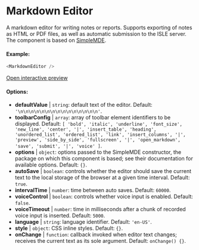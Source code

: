 # Markdown Editor

A markdown editor for writing notes or reports. Supports exporting of notes as HTML or PDF files, as well as automatic submission to the ISLE server. The component is based on [SimpleMDE](https://simplemde.com/).

#### Example:

``` js
<MarkdownEditor />
```

[Open interactive preview](https://isle.heinz.cmu.edu/components/markdown-editor/)

#### Options:

* __defaultValue__ | `string`: default text of the editor. Default: `'\n\n\n\n\n\n\n\n\n\n\n\n\n\n\n'`.
* __toolbarConfig__ | `array`: array of toolbar element identifiers to be displayed. Default: `[
  'bold',
  'italic',
  'underline',
  'font_size',
  'new_line',
  'center',
  '|',
  'insert_table',
  'heading',
  'unordered_list',
  'ordered_list',
  'link',
  'insert_columns',
  '|',
  'preview',
  'side_by_side',
  'fullscreen',
  '|',
  'open_markdown',
  'save',
  'submit',
  '|',
  'voice'
]`.
* __options__ | `object`: options passed to the SimpleMDE constructor, the package on which this component is based; see their documentation for available options. Default: `{}`.
* __autoSave__ | `boolean`: controls whether the editor should save the current text to the local storage of the browser at a given time interval. Default: `true`.
* __intervalTime__ | `number`: time between auto saves. Default: `60000`.
* __voiceControl__ | `boolean`: controls whether voice input is enabled. Default: `false`.
* __voiceTimeout__ | `number`: time in milliseconds after a chunk of recorded voice input is inserted. Default: `5000`.
* __language__ | `string`: language identifier. Default: `'en-US'`.
* __style__ | `object`: CSS inline styles. Default: `{}`.
* __onChange__ | `function`: callback invoked when editor text changes; receives the current text as its sole argument. Default: `onChange() {}`.
